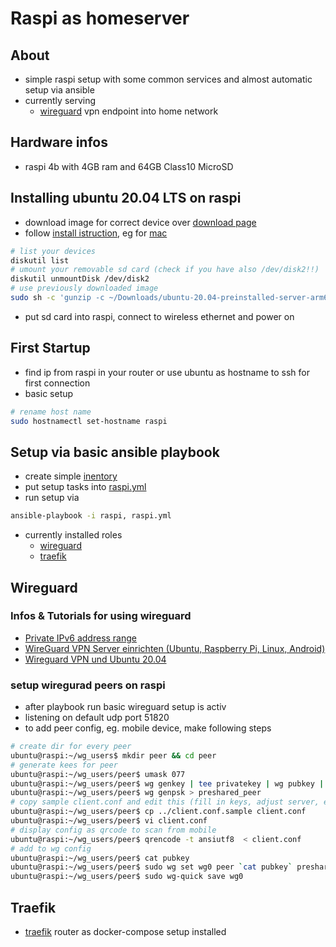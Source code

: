 # Raspi as homeserver

## About

- simple raspi setup with some common services and almost automatic setup via ansible
- currently serving 
  - [wireguard](#wireguard) vpn endpoint into home network

## Hardware infos

- raspi 4b with 4GB ram and 64GB Class10 MicroSD

## Installing ubuntu 20.04 LTS on raspi

- download image for correct device over [download page](https://ubuntu.com/download/raspberry-pi)
- follow [install istruction](https://ubuntu.com/download/raspberry-pi/thank-you?version=20.04&architecture=arm64+raspi), eg for [mac](https://ubuntu.com/tutorials/create-an-ubuntu-image-for-a-raspberry-pi-on-macos#1-overview)

```bash
# list your devices
diskutil list
# umount your removable sd card (check if you have also /dev/disk2!!)
diskutil unmountDisk /dev/disk2
# use previously downloaded image
sudo sh -c 'gunzip -c ~/Downloads/ubuntu-20.04-preinstalled-server-arm64+raspi.img.xz | sudo dd of=/dev/disk2 bs=32m'
```

- put sd card into raspi, connect to wireless ethernet and power on

## First Startup

- find ip from raspi in your router or use ubuntu as hostname to ssh for first connection 
- basic setup

```bash
# rename host name
sudo hostnamectl set-hostname raspi
```

## Setup via basic ansible playbook

- create simple [inentory](inventory)
- put setup tasks into [raspi.yml](raspi.yml)
- run setup via

```bash
ansible-playbook -i raspi, raspi.yml
```

- currently installed roles
  - [wireguard](#Wireguard)
  - [traefik](#Traefik)

## Wireguard

### Infos & Tutorials for using wireguard

- [Private IPv6 address range](https://simpledns.plus/private-ipv6)
- [WireGuard VPN Server einrichten (Ubuntu, Raspberry Pi, Linux, Android)](https://www.bitblokes.de/wireguard-vpn-server-einrichten-ubuntu-raspberry-pi-linux-android/)
- [Wireguard VPN und Ubuntu 20.04](https://www.sebastian-fritz.net/2019/01/28/wireguard-vpn-und-ubuntu-18-04/)

### setup wiregurad peers on raspi

- after playbook run basic wireguard setup is activ
- listening on default udp port 51820
- to add peer config, eg. mobile device, make following steps

```bash
# create dir for every peer
ubuntu@raspi:~/wg_users$ mkdir peer && cd peer
# generate kees for peer
ubuntu@raspi:~/wg_users/peer$ umask 077
ubuntu@raspi:~/wg_users/peer$ wg genkey | tee privatekey | wg pubkey | tee pubkey
ubuntu@raspi:~/wg_users/peer$ wg genpsk > preshared_peer
# copy sample client.conf and edit this (fill in keys, adjust server, eg dns)
ubuntu@raspi:~/wg_users/peer$ cp ../client.conf.sample client.conf
ubuntu@raspi:~/wg_users/peer$ vi client.conf
# display config as qrcode to scan from mobile
ubuntu@raspi:~/wg_users/peer$ qrencode -t ansiutf8  < client.conf
# add to wg config
ubuntu@raspi:~/wg_users/peer$ cat pubkey 
ubuntu@raspi:~/wg_users/peer$ sudo wg set wg0 peer `cat pubkey` preshared-key ./preshared_peer allowed-ips 192.168.222.2/32,fd1a:3dd3:851e:3645::2/64
ubuntu@raspi:~/wg_users/peer$ sudo wg-quick save wg0
```

## Traefik

- [traefik](https://docs.traefik.io) router as docker-compose setup installed